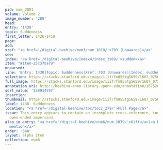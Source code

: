 ```yaml
---
pid: num_2081
volume: Volume 2
image_number: '289'
head:
entry: '1430'
topic: Suddenness
first_letter: 1426-1450
page:
add:
xref: "<a href='/digital-beehive/num3/num_1018/'>703 [Unawares]</a>"
see:
index: "<a href='/digital-beehive/index4/index_3969/'>sudden</a>"
item: "#item-25c37ba79"
unparsed:
line: 'Entry: 1430|Topic: Suddenness|Xref: 703 [Unawares]|Index: sudden|#item-25c37ba79'
selection: https://stacks.stanford.edu/image/iiif/fm855tg5659/1607_0756/425,4597,2851,453/full/0/default.jpg
full_image: https://stacks.stanford.edu/image/iiif/fm855tg5659/1607_0756/full/full/0/default.jpg
annotation_uri: http://beehive-anno.library.upenn.edu/annotation/1675288767302
sort_value: '228914597'
insertion:
thumbnail: https://stacks.stanford.edu/image/iiif/fm855tg5659/1607_0756/425,4597,600,180/250,/0/default.jpg
label: 1430. Suddenness
location: "<a href='/digital-beehive/toc/toc2_279/'>Full Page</a>"
issue: This entry appears to contain an incomplete cross-reference, indicated by the
  open-ended ampersand.
also_in_entry: "<a href='/digital-beehive/num6/num_2079/'>Gift</a>|<a href='/digital-beehive/num6/num_2080/'>To
  mention</a>"
order: '348'
layout: alpha_item
collection: num6
---
```

